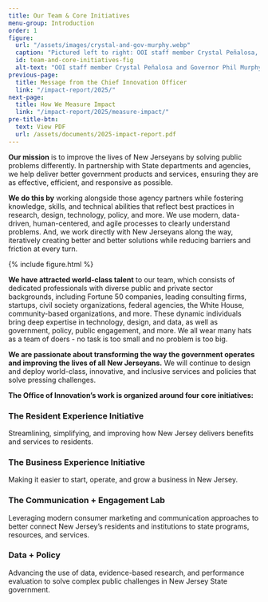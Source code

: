 ```yaml
---
title: Our Team & Core Initiatives
menu-group: Introduction
order: 1
figure:
  url: "/assets/images/crystal-and-gov-murphy.webp"
  caption: "Pictured left to right: OOI staff member Crystal Peñalosa, Governor Phil Murphy."
  id: team-and-core-initiatives-fig
  alt-text: "OOI staff member Crystal Peñalosa and Governor Phil Murphy stand together smiling at an event celebrating the LGBTQ+ community."
previous-page:
  title: Message from the Chief Innovation Officer
  link: "/impact-report/2025/"
next-page:
  title: How We Measure Impact
  link: "/impact-report/2025/measure-impact/"
pre-title-btn:
  text: View PDF
  url: /assets/documents/2025-impact-report.pdf
---
```


**Our mission** is to improve the lives of New Jerseyans by solving public problems differently. In partnership with State departments and agencies, we help deliver better government products and services, ensuring they are as effective, efficient, and responsive as possible.

**We do this by** working alongside those agency partners while fostering knowledge, skills, and technical abilities that reflect best practices in research, design, technology, policy, and more. We use modern, data-driven, human-centered, and agile processes to clearly understand problems. And, we work directly with New Jerseyans along the way, iteratively creating better and better solutions while reducing barriers and friction at every turn.

{% include figure.html %}

**We have attracted world-class talent** to our team, which consists of dedicated professionals with diverse public and private sector backgrounds, including Fortune 50 companies, leading consulting firms, startups, civil society organizations, federal agencies, the White House, community-based organizations, and more. These dynamic individuals bring deep expertise in technology, design, and data, as well as government, policy, public engagement, and more. We all wear many hats as a team of doers - no task is too small and no problem is too big.

**We are passionate about transforming the way the government operates and improving the lives of all New Jerseyans.** We will continue to design and deploy world-class, innovative, and inclusive services and policies that solve pressing challenges.

**The Office of Innovation’s work is organized around four core initiatives:**

### The Resident Experience Initiative

Streamlining, simplifying, and improving how New Jersey delivers benefits and services to residents.

### The Business Experience Initiative

Making it easier to start, operate, and grow a business in New Jersey.

### The Communication + Engagement Lab

Leveraging modern consumer marketing and communication approaches to better connect New Jersey’s residents and institutions to state programs, resources, and services.

### Data + Policy

Advancing the use of data, evidence-based research, and performance evaluation to solve complex public challenges in New Jersey State government.
